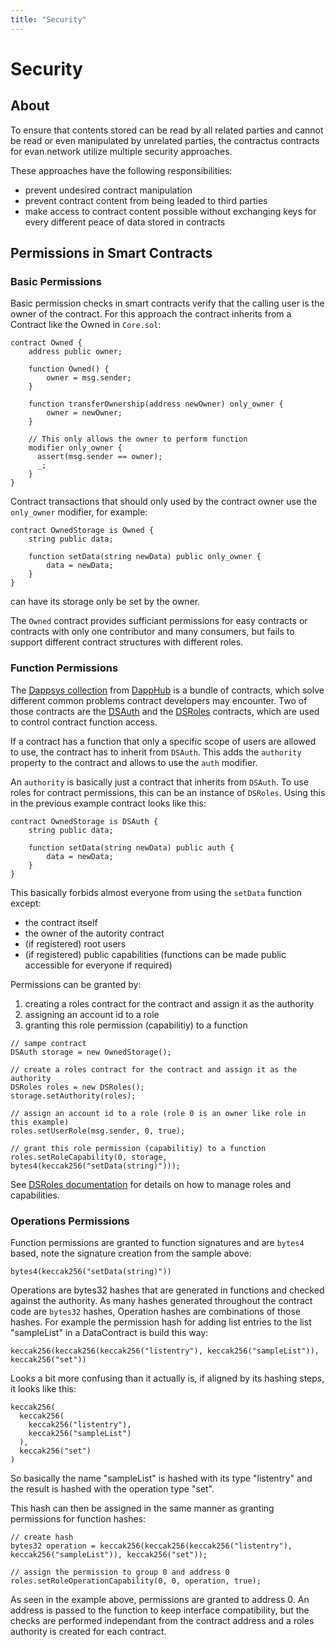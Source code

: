 ```yaml
---
title: "Security"
---
```

# Security

## About
To ensure that contents stored can be read by all related parties and cannot be read or even manipulated by unrelated parties, the contractus contracts for evan.network utilize multiple security approaches.

These approaches have the following responsibilities:
- prevent undesired contract manipulation
- prevent contract content from being leaded to third parties
- make access to contract content possible without exchanging keys for every different peace of data stored in contracts


## Permissions in Smart Contracts
### Basic Permissions
Basic permission checks in smart contracts verify that the calling user is the owner of the contract. For this approach the contract inherits from a Contract like the Owned in ```Core.sol```:
```solidity
contract Owned {
    address public owner;

    function Owned() {
        owner = msg.sender;
    }

    function transferOwnership(address newOwner) only_owner {
        owner = newOwner;
    }

    // This only allows the owner to perform function
    modifier only_owner {
      assert(msg.sender == owner);
      _;
    }
}
```
Contract transactions that should only used by the contract owner use the ```only_owner``` modifier, for example:
```
contract OwnedStorage is Owned {
    string public data;
    
    function setData(string newData) public only_owner {
        data = newData;
    }
}
```
can have its storage only be set by the owner.

The ```Owned``` contract provides sufficiant permissions for easy contracts or contracts with only one contributor and many consumers, but fails to support different contract structures with different roles.


### Function Permissions
The [Dappsys collection](https://dapp.tools/dappsys/) from [DappHub](https://dapphub.com/) is a bundle of contracts, which solve different common problems contract developers may encounter. Two of those contracts are the [DSAuth](https://dapp.tools/dappsys/ds-auth.html) and the [DSRoles](https://dapp.tools/dappsys/ds-roles.html) contracts, which are used to control contract function access.

If a contract has a function that only a specific scope of users are allowed to use, the contract has to inherit from ```DSAuth```. This adds the ```authority``` property to the contract and allows to use the ```auth``` modifier.

An ```authority``` is basically just a contract that inherits from ```DSAuth```. To use roles for contract permissions, this can be an instance of ```DSRoles```. Using this in the previous example contract looks like this:

```solidity
contract OwnedStorage is DSAuth {
    string public data;
    
    function setData(string newData) public auth {
        data = newData;
    }
}
```

This basically forbids almost everyone from using the ```setData``` function except:
- the contract itself
- the owner of the autority contract
- (if registered) root users
- (if registered) public capabilities (functions can be made public accessible for everyone if required)

Permissions can be granted by:
1. creating a roles contract for the contract and assign it as the authority
2. assigning an account id to a role
3. granting this role permission (capabilitiy) to a function

```solidity
// sampe contract
DSAuth storage = new OwnedStorage();

// create a roles contract for the contract and assign it as the authority
DSRoles roles = new DSRoles();
storage.setAuthority(roles);

// assign an account id to a role (role 0 is an owner like role in this example)
roles.setUserRole(msg.sender, 0, true);

// grant this role permission (capabilitiy) to a function
roles.setRoleCapability(0, storage, bytes4(keccak256("setData(string)")));
```

See [DSRoles documentation](https://dapp.tools/dappsys/ds-roles.html) for details on how to manage roles and capabilities.


### Operations Permissions
Function permissions are granted to function signatures and are ```bytes4``` based, note the signature creation from the sample above:
```solidity
bytes4(keccak256("setData(string)"))
```

Operations are bytes32 hashes that are generated in functions and checked against the authority. As many hashes generated throughout the contract code are ```bytes32``` hashes, Operation hashes are combinations of those hashes. For example the permission hash for adding list entries to the list "sampleList" in a DataContract is build this way:
```solidity
keccak256(keccak256(keccak256("listentry"), keccak256("sampleList")), keccak256("set"))
```

Looks a bit more confusing than it actually is, if aligned by its hashing steps, it looks like this:
```solidity
keccak256(
  keccak256(
    keccak256("listentry"),
    keccak256("sampleList")
  ),
  keccak256("set")
)
```
So basically the name "sampleList" is hashed with its type "listentry" and the result is hashed with the operation type "set".

This hash can then be assigned in the same manner as granting permissions for function hashes:
```solidity
// create hash
bytes32 operation = keccak256(keccak256(keccak256("listentry"), keccak256("sampleList")), keccak256("set"));

// assign the permission to group 0 and address 0
roles.setRoleOperationCapability(0, 0, operation, true);
```

As seen in the example above, permissions are granted to address 0. An address is passed to the function to keep interface compatibility, but the checks are performed independant from the contract address and a roles authority is created for each contract.



